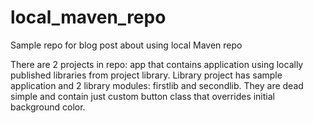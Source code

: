 # local_maven_repo
Sample repo for blog post about using local Maven repo

There are 2 projects in repo: app that contains application using locally published libraries from project library. Library project has sample application and 2 library modules: firstlib and secondlib. They are dead simple and contain just custom button class that overrides initial background color.
